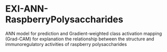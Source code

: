 # EXI-ANN-RaspberryPolysaccharides
ANN model for prediction and Gradient-weighted class activation mapping (Grad-CAM) for explanation the relationship between the structure and immunoregulatory activities of raspberry polysaccharides
